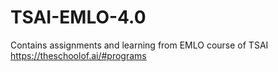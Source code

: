 # TSAI-EMLO-4.0
Contains assignments and learning from EMLO course of TSAI https://theschoolof.ai/#programs
